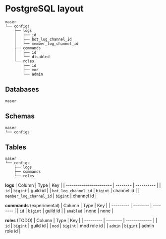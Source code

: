 # PostgreSQL layout
```
maser
└── configs
    ├── logs
    │   ├── id
    │   ├── bot_log_channel_id
    │   └── member_log_channel_id
    ├── commands
    │   ├── id
    │   └── disabled
    └── roles
        ├── id
        ├── mod
        └── admin
```

## Databases
```
maser
```

## Schemas
```
maser
└── configs
```

## Tables
```
maser
└── configs
    ├── logs
    ├── commands
    └── roles
```

**logs**
| Column                  | Type     | Key        |
| ----------------------- | -------- | ---------- |
| `id`                    | `bigint` | guild id   |
| `bot_log_channel_id`    | `bigint` | channel id |
| `member_log_channel_id` | `bigint` | channel id |

**commands** (experimental)
| Column    | Type     | Key      |
| --------- | -------- | -------- |
| `id`      | `bigint` | guild id |
| `enabled` | none     | none     |

**roles** (TODO)
| Column    | Type     | Key           |
| --------- | -------- | ------------- |
| `id`      | `bigint` | guild id      |
| `mod`     | `bigint` | mod role id   |
| `admin`   | `bigint` | admin role id |

